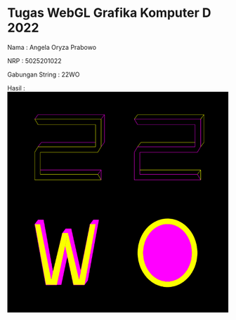 <h1>Tugas WebGL Grafika Komputer D 2022</h1>

Nama : Angela Oryza Prabowo

NRP : 5025201022

Gabungan String : 22WO

Hasil : 
![Hasil WebGL](https://github.com/cg20221d/tugas-webgl-angelaoryza/blob/master/hasil.png?raw=true)
